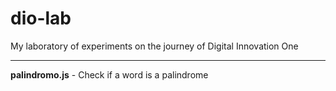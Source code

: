 # dio-lab
My laboratory of experiments on the journey of Digital Innovation One

---

**palindromo.js** - Check if a word is a palindrome